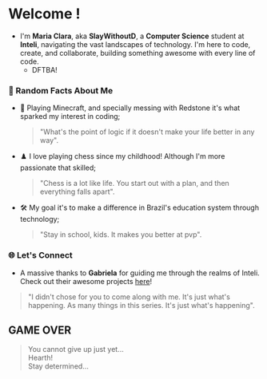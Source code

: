 # Welcome ! 

- I'm **Maria Clara**, aka **SlayWithoutD**, a **Computer Science** student at **Inteli**, navigating the vast landscapes of technology. I'm here to code, create, and collaborate, building something awesome with every line of code. <br />
  -   DFTBA!

### 🏹 Random Facts About Me
- 🌌 Playing Minecraft, and specially messing with Redstone it's what sparked my interest in coding;
  > "What's the point of logic if it doesn't make your life better in any way".
- ♟️ I love playing chess since my childhood! Although I'm more passionate that skilled;
  > "Chess is a lot like life. You start out with a plan, and then everything falls apart".
- 🛠 My goal it's to make a difference in Brazil's education system through technology;
  > "Stay in school, kids. It makes you better at pvp".
  

### 🌐  Let's Connect 


  - A massive thanks to **Gabriela** for guiding me through the realms of Inteli. Check out their awesome projects [here](https://github.com/[YourFriendUsername])!
  > "I didn't chose for you to come along with me. It's just what's happening. As many things in this series. It's just what's happening".

## GAME OVER
>You cannot give up just yet... <br />
Hearth! <br />
Stay determined...


